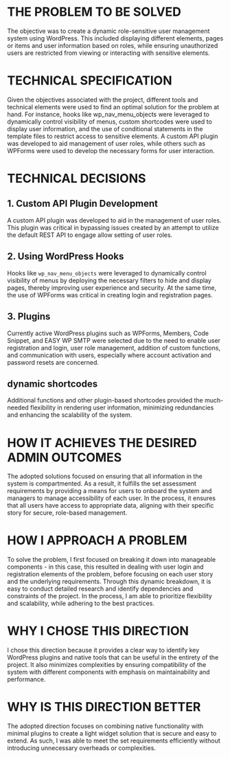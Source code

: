 # THE PROBLEM TO BE SOLVED

The objective was to create a dynamic role-sensitive user management system using WordPress. This included displaying different elements, pages or items and user information based on roles, while ensuring unauthorized users are restricted from viewing or interacting with sensitive elements.

# TECHNICAL SPECIFICATION

Given the objectives associated with the project, different tools and technical elements were used to find an optimal solution for the problem at hand. For instance, hooks like wp_nav_menu_objects were leveraged to dynamically control visibility of menus, custom shortcodes were used to display user information, and the use of conditional statements in the template files to restrict access to sensitive elements. A custom API plugin was developed to aid management of user roles, while others such as WPForms were used to develop the necessary forms for user interaction.

# TECHNICAL DECISIONS

## 1. Custom API Plugin Development
A custom API plugin was developed to aid in the management of user roles. This plugin was critical in bypassing issues created by an attempt to utilize the default REST API to engage allow setting of user roles.

## 2. Using WordPress Hooks
Hooks like `wp_nav_menu_objects` were leveraged to dynamically control visibility of menus by deploying the necessary filters to hide and display pages, thereby improving user experience and security. At the same time, the use of WPForms was critical in creating login and registration pages.

## 3. Plugins
Currently active WordPress plugins such as WPForms, Members, Code Snippet, and EASY WP SMTP were selected due to the need to enable user registration and login, user role management, addition of custom functions, and communication with users, especially where account activation and password resets are concerned.

## dynamic shortcodes
Additional functions and other plugin-based shortcodes provided the much-needed flexibility in rendering user information, minimizing redundancies and enhancing the scalability of the system.

# HOW IT ACHIEVES THE DESIRED ADMIN OUTCOMES

The adopted solutions focused on ensuring that all information in the system is compartmented. As a result, it fulfills the set assessment requirements by providing a means for users to onboard the system and managers to manage accessibility of each user. In the process, it ensures that all users have access to appropriate data, aligning with their specific story for secure, role-based management.

# HOW I APPROACH A PROBLEM

To solve the problem, I first focused on breaking it down into manageable components - in this case, this resulted in dealing with user login and registration elements of the problem, before focusing on each user story and the underlying requirements. Through this dynamic breakdown, it is easy to conduct detailed research and identify dependencies and constraints of the project. In the process, I am able to prioritize flexibility and scalability, while adhering to the best practices.

# WHY I CHOSE THIS DIRECTION
I chose this direction because it provides a clear way to identify key WordPress plugins and native tools that can be useful in the entirety of the project. It also minimizes complexities by ensuring compatibility of the system with different components with emphasis on maintainability and performance.

# WHY IS THIS DIRECTION BETTER

The adopted direction focuses on combining native functionality with minimal plugins to create a light widget solution that is secure and easy to extend. As such, I was able to meet the set requirements efficiently without introducing unnecessary overheads or complexities.
